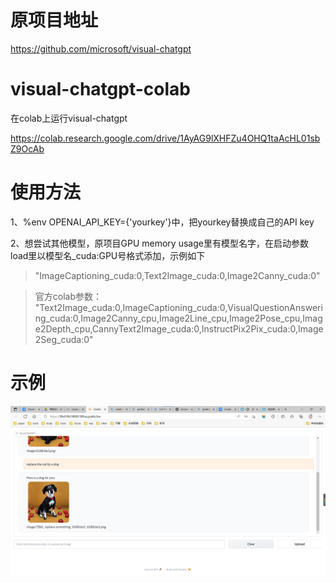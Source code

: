 # 原项目地址
https://github.com/microsoft/visual-chatgpt

# visual-chatgpt-colab
在colab上运行visual-chatgpt

https://colab.research.google.com/drive/1AyAG9lXHFZu4OHQ1taAcHL01sbZ9OcAb

# 使用方法
1、%env OPENAI_API_KEY={'yourkey'}中，把yourkey替换成自己的API key

2、想尝试其他模型，原项目GPU memory usage里有模型名字，在启动参数load里以模型名_cuda:GPU号格式添加，示例如下
>"ImageCaptioning_cuda:0,Text2Image_cuda:0,Image2Canny_cuda:0"

>官方colab参数：
"Text2Image_cuda:0,ImageCaptioning_cuda:0,VisualQuestionAnswering_cuda:0,Image2Canny_cpu,Image2Line_cpu,Image2Pose_cpu,Image2Depth_cpu,CannyText2Image_cuda:0,InstructPix2Pix_cuda:0,Image2Seg_cuda:0"

# 示例
![image](https://github.com/myrzx/visual-chatgpt-colab/blob/main/vis2.png)
